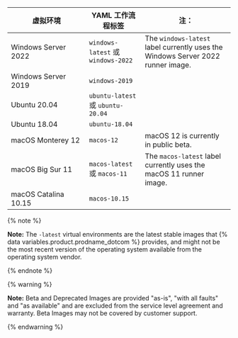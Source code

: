 <table style="width:100%">
<thead>
  <tr>
    <th style="width:35%"><b>虚拟环境</b></th>
    <th style="width:25%"><b>YAML 工作流程标签</b></th>
    <th style="width:40%"><b>注：</b></th>
  </tr>
</thead>
<tbody>
<tr>
<td>
Windows Server 2022
</td>
<td>
<code>windows-latest</code> 或 <code>windows-2022</code>
</td>
<td>
The <code>windows-latest</code> label currently uses the Windows Server 2022 runner image.
</td>
</tr>
<tr>
<td>
Windows Server 2019
</td>
<td>
<code>windows-2019</code>
</td>
<td>
</td>
</tr>
<tr>
<td>
Ubuntu 20.04
</td>
<td>
<code>ubuntu-latest</code> 或 <code>ubuntu-20.04</code>
</td>
<td>
</td>
</tr>
<tr>
<td>
Ubuntu 18.04
</td>
<td>
<code>ubuntu-18.04</code>
</td>
<td>
</td>
</tr>
<tr>
<td>
macOS Monterey 12
</td>
<td>
<code>macos-12</code>
</td>
<td>
macOS 12 is currently in public beta.
</td>
</tr>
<tr>
<td>
macOS Big Sur 11
</td>
<td>
<code>macos-latest</code> 或 <code>macos-11</code>
</td>
<td>
The <code>macos-latest</code> label currently uses the macOS 11 runner image.
</td>
</tr>
<tr>
<td>
macOS Catalina 10.15
</td>
<td>
<code>macos-10.15</code>
</td>
<td>
</td>
</tr>
</tbody>
</table>

{% note %}

**Note:** The `-latest` virtual environments are the latest stable images that {% data variables.product.prodname_dotcom %} provides, and might not be the most recent version of the operating system available from the operating system vendor.

{% endnote %}

{% warning %}

<b>Note:</b> Beta and Deprecated Images are provided "as-is", "with all faults" and "as available" and are excluded from the service level agreement and warranty. Beta Images may not be covered by customer support.

{% endwarning %}
